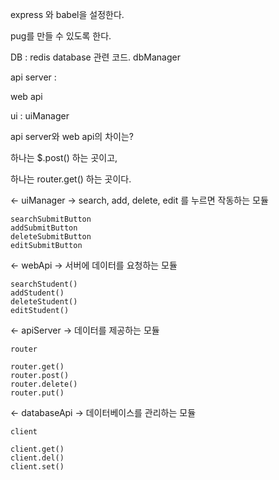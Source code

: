 
express 와 babel을 설정한다.

pug를 만들 수 있도록 한다.

DB : redis database 관련 코드. dbManager

api server : 

web api

ui : uiManager



api server와 web api의 차이는?

하나는 $.post() 하는 곳이고,

하나는 router.get() 하는 곳이다.


<- uiManager ->
search, add, delete, edit 를 누르면 작동하는 모듈

    searchSubmitButton
    addSubmitButton
    deleteSubmitButton
    editSubmitButton

<- webApi ->
서버에 데이터를 요청하는 모듈

    searchStudent()
    addStudent()
    deleteStudent()
    editStudent()

<- apiServer ->
데이터를 제공하는 모듈

    router

    router.get()
    router.post()
    router.delete()
    router.put()

<- databaseApi ->
데이터베이스를 관리하는 모듈

    client

    client.get()
    client.del()
    client.set()



